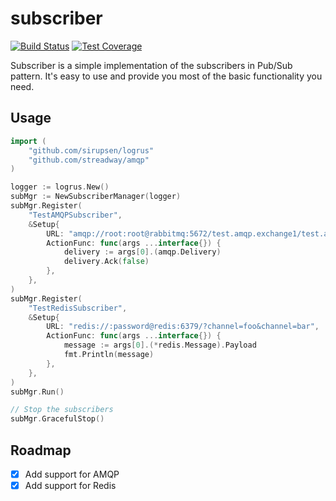# subscriber

[![Build Status](https://travis-ci.org/FX-HAO/subscriber.svg?branch=master)](https://travis-ci.org/FX-HAO/subscriber)
[![Test Coverage](https://api.codeclimate.com/v1/badges/d56ab630a64c030488c4/test_coverage)](https://codeclimate.com/github/FX-HAO/subscriber/test_coverage)

Subscriber is a simple implementation of the subscribers in Pub/Sub pattern. It's easy to use and provide you most of the basic functionality you need.

## Usage

```go
import (
	"github.com/sirupsen/logrus"
	"github.com/streadway/amqp"
)

logger := logrus.New()
subMgr := NewSubscriberManager(logger)
subMgr.Register(
    "TestAMQPSubscriber",
    &Setup{
        URL: "amqp://root:root@rabbitmq:5672/test.amqp.exchange1/test.amqp.queue1?route=foo&route=bar&ack=false&type=direct",
        ActionFunc: func(args ...interface{}) {
            delivery := args[0].(amqp.Delivery)
            delivery.Ack(false)
        },
    },
)
subMgr.Register(
    "TestRedisSubscriber",
    &Setup{
        URL: "redis://:password@redis:6379/?channel=foo&channel=bar",
        ActionFunc: func(args ...interface{}) {
            message := args[0].(*redis.Message).Payload
            fmt.Println(message)
        },
    },
)
subMgr.Run()

// Stop the subscribers
subMgr.GracefulStop()
```

## Roadmap
- [x] Add support for AMQP
- [x] Add support for Redis
